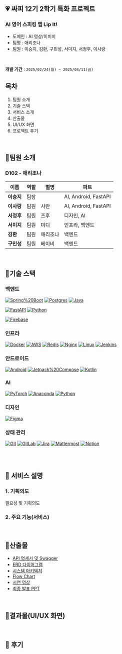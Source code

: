 

## 💗 **싸피 12기 2학기 특화 프로젝트**
### AI 영어 스피킹 앱 Lip It!
- 도메인 : AI 영상/이미지
- 팀명 : 애리조나
- 팀원 : 이승지, 김환, 구민성, 서미지, 서정후, 이사랑

</br>

**개발 기간** : `2025/02/24(월) ~ 2025/04/11(금)`



## 목차
1. 팀원 소개
2. 기술 스택
3. 서비스 소개
4. 산출물
5. UI/UX 화면
6. 프로젝트 후기

</br>


## 📌팀원 소개
### D102 - 애리조나

| 이름    | 역할  | 별명    | 파트 |
| ------ | ------ | ---- | ---|
| **이승지**  | 팀장 | | AI, Android, FastAPI |   
| **이사랑** | 팀원 | 사란 | AI, Android, FastAPI |      
| **서정후** |  팀원 | 즈후 | 디자인, AI  |     
| **서미지** | 팀원 | 미디 | 인프라, 백엔드 |  
| **김환** | 팀원 | 애리조나  | 백엔드  |  
 | **구민성** | 팀원 | 베이비  | 백엔드 |  

<br>

## 📌기술 스택
<left>

### 백엔드


[![Spring%20Boot](https://img.shields.io/badge/springboot-6DB33F?logo=springboot&logoColor=white)](#)
[![Postgres](https://img.shields.io/badge/Postgres-%23316192.svg?logo=postgresql&logoColor=white)](#)
[![Java](https://img.shields.io/badge/Java-%23ED8B00.svg?logo=openjdk&logoColor=white)](#)

[![FastAPI](https://img.shields.io/badge/FastAPI-009485.svg?logo=fastapi&logoColor=white)](#)
[![Python](https://img.shields.io/badge/Python-3776AB?logo=python&logoColor=fff)](#)


[![Firebase](https://img.shields.io/badge/Firebase-039BE5?logo=Firebase&logoColor=white)](#)


### 인프라

[![Docker](https://img.shields.io/badge/Docker-2496ED?logo=docker&logoColor=fff)](#)
[![AWS](https://img.shields.io/badge/AWS-%23FF9900.svg?logo=amazon-web-services&logoColor=white)](#)
[![Redis](https://img.shields.io/badge/Redis-%23DD0031.svg?logo=redis&logoColor=white)](#)
[![Nginx](https://img.shields.io/badge/nginx-%23009639.svg?logo=nginx&logoColor=white)](#)
[![Linux](https://img.shields.io/badge/Linux-FCC624?logo=linux&logoColor=black)](#)
[![Jenkins](https://img.shields.io/badge/Jenkins-D24939?logo=jenkins&logoColor=white)](#)



### 안드로이드 

[![Android](https://img.shields.io/badge/Android-3DDC84?logo=android&logoColor=white)](#)
[![Jetpack%20Compose](https://img.shields.io/badge/Jetpack_Compose-%4285F4FF.svg?logo=Jetpack-Compose&logoColor=white)](#)
[![Kotlin](https://img.shields.io/badge/Kotlin-%237F52FF.svg?logo=kotlin&logoColor=white)](#)


### AI


[![PyTorch](https://img.shields.io/badge/PyTorch-EE4C2C?logo=pytorch&logoColor=fff)](#)
[![Anaconda](https://img.shields.io/badge/Anaconda-44A833?logo=anaconda&logoColor=fff)](#)
[![Python](https://img.shields.io/badge/Python-3776AB?logo=python&logoColor=fff)](#)

### 디자인

[![Figma](https://img.shields.io/badge/Figma-F24E1E?logo=figma&logoColor=white)](#)


### 상태 관리
[![Git](https://img.shields.io/badge/Git-F05032?logo=git&logoColor=fff)](#)
[![GitLab](https://img.shields.io/badge/GitLab-FC6D26?logo=gitlab&logoColor=fff)](#)
[![Jira](https://img.shields.io/badge/Jira-0052CC?logo=jira&logoColor=fff)](#)
[![Mattermost](https://img.shields.io/badge/mattermost-002E5F?logo=mattermost&logoColor=fff)](#)
[![Notion](https://img.shields.io/badge/Notion-000?logo=notion&logoColor=fff)](#)

</center>

<br>


</br>

## 📌 서비스 설명

### 1. 기획의도

필요성 및 기획의도

### 2. 주요 기능(서비스)


<br>

## 📌산출물 
- [API 명세서 및 Swagger]()
- [ERD 다이어그램]()
- [시스템 아키텍처]()
- [Flow Chart]()
- [시연 영상]()
- [최종 발표 PPT]()


<br>

##  📌결과물(UI/UX 화면)

<br>


## 📌 후기



<br>
